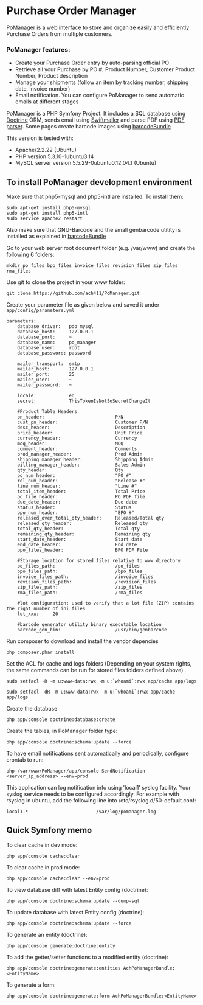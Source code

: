 Purchase Order Manager
========================

PoManager is a web interface to store and organize easily and efficiently Purchase Orders
from multiple customers.

### PoManager features:
- Create your Purchase Order entry by auto-parsing official PO
- Retrieve all your Purchase by PO #, Product Number, Customer Product Number, Product description
- Manage your shipments (follow an item by tracking number, shipping date, invoice number)
- Email notification. You can configure PoManager to send automatic emails at different stages

PoManager is a PHP Symfony Project.
It includes a SQL database using [Doctrine][1] ORM, sends email using [Swiftmailer][2] and parse PDF using [PDF parser][3]. Some pages create barcode images using [barcodeBundle][4]

This version is tested with:
- Apache/2.2.22 (Ubuntu)
- PHP version 5.3.10-1ubuntu3.14
- MySQL server version 5.5.29-0ubuntu0.12.04.1 (Ubuntu)


To install PoManager development environment
--------------------------------

Make sure that php5-mysql and php5-intl are installed.
To install them:

    sudo apt-get install php5-mysql
    sudo apt-get install php5-intl
    sudo service apache2 restart

Also make sure that GNU-Barcode and the small genbarcode utitity is installed as explained in [barcodeBundle][4]

Go to your web server root document folder (e.g. /var/www) and create the following 6 folders:

    mkdir po_files bpo_files invoice_files revision_files zip_files rma_files

Use git to clone the project in your www folder:

    git clone https://github.com/ach411/PoManager.git

Create your parameter file as given below and saved it under `app/config/parameters.yml`

    parameters:
        database_driver:   pdo_mysql
        database_host:     127.0.0.1
        database_port:     ~
        database_name:     po_manager
        database_user:     root
        database_password: password
    
        mailer_transport:  smtp
        mailer_host:       127.0.0.1
        mailer_port:       25
        mailer_user:       ~
        mailer_password:   ~
    
        locale:            en
        secret:            ThisTokenIsNotSoSecretChangeIt
    
        #Product Table Headers
        pn_header:                          P/N
        cust_pn_header:                     Customer P/N
        desc_header:                        Description
        price_header:                       Unit Price
        currency_header:                    Currency
        moq_header:                         MOQ
        comment_header:                     Comments
        prod_manager_header:                Prod Admin
        shipping_manager_header:            Shipping Admin
        billing_manager_header:             Sales Admin
        qty_header:                         Qty
        po_num_header:                      "PO #"
        rel_num_header:                     "Release #"
        line_num_header:                    "Line #"
        total_item_header:                  Total Price
        po_file_header:                     PO PDF file
        due_date_header:                    Due date
        status_header:                      Status
        bpo_num_header:                     "BPO #"
        released_over_total_qty_header:     Released/Total qty
        released_qty_header:                Released qty
        total_qty_header:                   Total qty
        remaining_qty_header:               Remaining qty
        start_date_header:                  Start date
        end_date_header:                    End date
        bpo_files_header:                   BPO PDF File
    
        #Storage location for stored files relative to www directory
        po_files_path:                      /po_files
        bpo_files_path:                     /bpo_files
        invoice_files_path:                 /invoice_files
        revision_files_path:                /revision_files
        zip_files_path:                     /zip_files
        rma_files_path:                     /rma_files

        #lot configuration: used to verify that a lot file (ZIP) contains the right number of ini files
        lot_xxx:     20
        
        #barcode generator utility binary executable location
        barcode_gen_bin:                    /usr/bin/genbarcode
        

Run composer to download and install the vendor depencies

    php composer.phar install

Set the ACL for cache and logs folders
(Depending on your system rights, the same commands can be run for stored files folders defined above)

    sudo setfacl -R -m u:www-data:rwx -m u:`whoami`:rwx app/cache app/logs

    sudo setfacl -dR -m u:www-data:rwx -m u:`whoami`:rwx app/cache app/logs


Create the database

    php app/console doctrine:database:create

Create the tables, in PoManager folder type:

    php app/console doctrine:schema:update --force

To have email notifications sent automatically and periodically, configure crontab to run:

    php /var/www/PoManager/app/console SendNotification <server_ip_address> --env=prod

This application can log notification info using 'local1' syslog facility. Your syslog service needs to be configured accordingly.
For example with rsyslog in ubuntu, add the following line into /etc/rsyslog.d/50-default.conf:

    local1.*                        -/var/log/pomanager.log


Quick Symfony memo
--------------------------------

To clear cache in dev mode:

    php app/console cache:clear

To clear cache in prod mode:

    php app/console cache:clear --env=prod

To view database diff with latest Entity config (doctrine):

    php app/console doctrine:schema:update --dump-sql

To update database with latest Entity config (doctrine):

    php app/console doctrine:schema:update --force

To generate an entity (doctrine):

    php app/console generate:doctrine:entity

To add the getter/setter functions to a modified entity (doctrine):

    php app/console doctrine:generate:entities AchPoManagerBundle:<EntityName>

To generate a form:

    php app/console doctrine:generate:form AchPoManagerBundle:<EntityName>

[1]:  http://www.doctrine-project.org/
[2]:  http://swiftmailer.org/
[3]:  http://www.pdfparser.org/
[4]:  https://github.com/hackzilla/BarcodeBundle